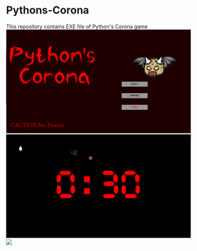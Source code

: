 # Pythons-Corona
This repository contains EXE file of Python's Corona game
<img src='images/Start.PNG'>
<img src='images/OnGame.PNG'>
<img src='images/Exit.PNG'>

